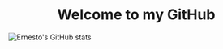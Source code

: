 <h1 align="center">Welcome to my GitHub</h1>

  ![Ernesto's GitHub stats](https://github-readme-stats.vercel.app/api?username=Ernest0G&show_icons=true)
